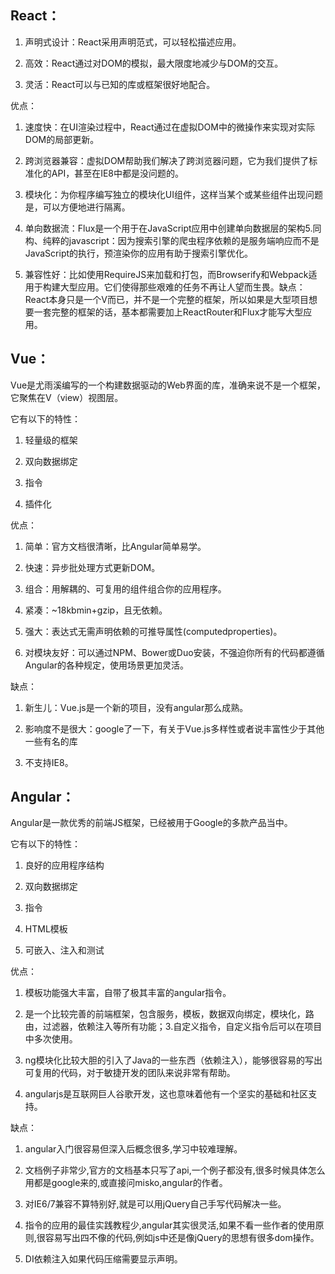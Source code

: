 ## React：

1. 声明式设计：React采用声明范式，可以轻松描述应用。

2. 高效：React通过对DOM的模拟，最大限度地减少与DOM的交互。

3. 灵活：React可以与已知的库或框架很好地配合。

优点：

1. 速度快：在UI渲染过程中，React通过在虚拟DOM中的微操作来实现对实际DOM的局部更新。

2. 跨浏览器兼容：虚拟DOM帮助我们解决了跨浏览器问题，它为我们提供了标准化的API，甚至在IE8中都是没问题的。

3. 模块化：为你程序编写独立的模块化UI组件，这样当某个或某些组件出现问题是，可以方便地进行隔离。

4. 单向数据流：Flux是一个用于在JavaScript应用中创建单向数据层的架构5.同构、纯粹的javascript：因为搜索引擎的爬虫程序依赖的是服务端响应而不是JavaScript的执行，预渲染你的应用有助于搜索引擎优化。
5. 兼容性好：比如使用RequireJS来加载和打包，而Browserify和Webpack适用于构建大型应用。它们使得那些艰难的任务不再让人望而生畏。缺点：React本身只是一个V而已，并不是一个完整的框架，所以如果是大型项目想要一套完整的框架的话，基本都需要加上ReactRouter和Flux才能写大型应用。


## Vue：

Vue是尤雨溪编写的一个构建数据驱动的Web界面的库，准确来说不是一个框架，它聚焦在V（view）视图层。

它有以下的特性：

1. 轻量级的框架

2. 双向数据绑定

3. 指令

4. 插件化

优点：

1. 简单：官方文档很清晰，比Angular简单易学。

2. 快速：异步批处理方式更新DOM。

3. 组合：用解耦的、可复用的组件组合你的应用程序。

4. 紧凑：~18kbmin+gzip，且无依赖。

5. 强大：表达式无需声明依赖的可推导属性(computedproperties)。

6. 对模块友好：可以通过NPM、Bower或Duo安装，不强迫你所有的代码都遵循Angular的各种规定，使用场景更加灵活。

缺点：

1. 新生儿：Vue.js是一个新的项目，没有angular那么成熟。

2. 影响度不是很大：google了一下，有关于Vue.js多样性或者说丰富性少于其他一些有名的库

3. 不支持IE8。



## Angular：

Angular是一款优秀的前端JS框架，已经被用于Google的多款产品当中。

它有以下的特性：

1. 良好的应用程序结构

2. 双向数据绑定

3. 指令

4. HTML模板

5. 可嵌入、注入和测试

优点：

1. 模板功能强大丰富，自带了极其丰富的angular指令。

2. 是一个比较完善的前端框架，包含服务，模板，数据双向绑定，模块化，路由，过滤器，依赖注入等所有功能；3.自定义指令，自定义指令后可以在项目中多次使用。

4. ng模块化比较大胆的引入了Java的一些东西（依赖注入），能够很容易的写出可复用的代码，对于敏捷开发的团队来说非常有帮助。

5. angularjs是互联网巨人谷歌开发，这也意味着他有一个坚实的基础和社区支持。

缺点：

1. angular入门很容易但深入后概念很多,学习中较难理解。

2. 文档例子非常少,官方的文档基本只写了api,一个例子都没有,很多时候具体怎么用都是google来的,或直接问misko,angular的作者。

3. 对IE6/7兼容不算特别好,就是可以用jQuery自己手写代码解决一些。

4. 指令的应用的最佳实践教程少,angular其实很灵活,如果不看一些作者的使用原则,很容易写出四不像的代码,例如js中还是像jQuery的思想有很多dom操作。

5. DI依赖注入如果代码压缩需要显示声明。
